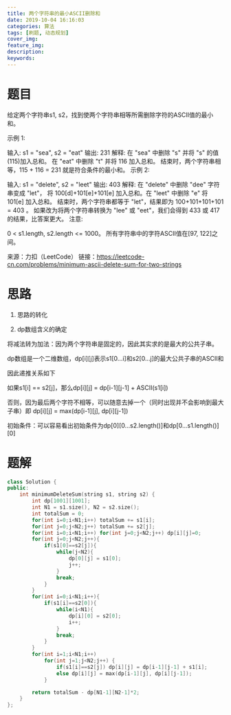 ```yaml
---
title: 两个字符串的最小ASCII删除和
date: 2019-10-04 16:16:03
categories: 算法
tags: [刷题, 动态规划]
cover_img:
feature_img:
description:
keywords:
---
```


# 题目

给定两个字符串s1, s2，找到使两个字符串相等所需删除字符的ASCII值的最小和。

示例 1:

输入: s1 = "sea", s2 = "eat"
输出: 231
解释: 在 "sea" 中删除 "s" 并将 "s" 的值(115)加入总和。
在 "eat" 中删除 "t" 并将 116 加入总和。
结束时，两个字符串相等，115 + 116 = 231 就是符合条件的最小和。
示例 2:

输入: s1 = "delete", s2 = "leet"
输出: 403
解释: 在 "delete" 中删除 "dee" 字符串变成 "let"，
将 100[d]+101[e]+101[e] 加入总和。在 "leet" 中删除 "e" 将 101[e] 加入总和。
结束时，两个字符串都等于 "let"，结果即为 100+101+101+101 = 403 。
如果改为将两个字符串转换为 "lee" 或 "eet"，我们会得到 433 或 417 的结果，比答案更大。
注意:

0 < s1.length, s2.length <= 1000。
所有字符串中的字符ASCII值在[97, 122]之间。

来源：力扣（LeetCode）
链接：https://leetcode-cn.com/problems/minimum-ascii-delete-sum-for-two-strings

# 思路

1. 思路的转化

2. dp数组含义的确定



将减法转为加法：因为两个字符串是固定的，因此其实求的是最大的公共子串。

dp数组是一个二维数组，dp\[i][j]表示s1[0…i]和s2[0…j]的最大公共子串的ASCII和

因此递推关系如下

如果s1[i] == s2[j]，那么dp\[i][j] = dp\[i-1][j-1] + ASCII(s1[i])

否则，因为最后两个字符不相等，可以随意去掉一个（同时出现并不会影响到最大子串）即 dp\[i][j] = max(dp\[i-1][j], dp\[i][j-1])

初始条件：可以容易看出初始条件为dp\[0][0…s2.length()]和dp\[0…s1.length()][0]



# 题解

```c++
class Solution {
public:
    int minimumDeleteSum(string s1, string s2) {
        int dp[1001][1001];
        int N1 = s1.size(), N2 = s2.size();
        int totalSum = 0;
        for(int i=0;i<N1;i++) totalSum += s1[i];
        for(int j=0;j<N2;j++) totalSum += s2[j];
        for(int i=0;i<N1;i++) for(int j=0;j<N2;j++) dp[i][j]=0;
        for(int j=0;j<N2;j++){
            if(s1[0]==s2[j]){
                while(j<N2){
                    dp[0][j] = s1[0];
                    j++;
                }
                break;
            }
        }
        for(int i=0;i<N1;i++){
            if(s1[i]==s2[0]){
                while(i<N1){
                    dp[i][0] = s2[0];
                    i++;
                }
                break;
            }
        }
        for(int i=1;i<N1;i++) 
            for(int j=1;j<N2;j++) {
                if(s1[i]==s2[j]) dp[i][j] = dp[i-1][j-1] + s1[i];
                else dp[i][j] = max(dp[i-1][j], dp[i][j-1]);
            }

        return totalSum - dp[N1-1][N2-1]*2;    
    }
};
```

